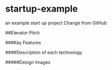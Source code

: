 # startup-example
an example start up project
Change from GitHub

##Elevator Pitch

###Key Features

####Description of each technology

#####Design Images
